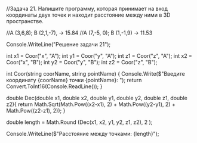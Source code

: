 //Задача 21. Напишите программу, которая принимает на вход координаты двух точек и находит расстояние между ними в 3D пространстве.

//A (3,6,8); B (2,1,-7), -> 15.84
//A (7,-5, 0); B (1,-1,9) -> 11.53

Console.WriteLine("Решение задачи 21");

int x1 = Coor("x", "A");
int y1 = Coor("y", "A");
int z1 = Coor("z", "A");
int x2 = Coor("x", "B");
int y2 = Coor("y", "B");
int z2 = Coor("z", "B");

int Coor(string coorName, string pointName)
{
    Console.Write($"Введите координату {coorName} точки {pointName}: ");
    return Convert.ToInt16(Console.ReadLine());
}

double Dec(double x1, double x2, 
                double y1, double y2, 
                double z1, double z2){
  return Math.Sqrt(Math.Pow((x2-x1), 2) + 
                   Math.Pow((y2-y1), 2) + 
                   Math.Pow((z2-z1), 2));
}

double length =  Math.Round (Dec(x1, x2, y1, y2, z1, z2), 2 );

Console.WriteLine($"Расстояние между точками:  {length}");